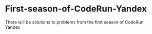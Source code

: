 # First-season-of-CodeRun-Yandex
There will be solutions to problems from the first season of CodeRun Yandex
